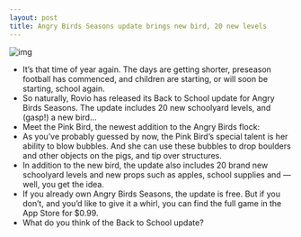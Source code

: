 ```yaml
---
layout: post
title: Angry Birds Seasons update brings new bird, 20 new levels
---
```

![img](http://media.idownloadblog.com/wp-content/uploads/2012/08/angry-birds-seasons-school.jpg)
* It’s that time of year again. The days are getting shorter, preseason football has commenced, and children are starting, or will soon be starting, school again.
* So naturally, Rovio has released its Back to School update for Angry Birds Seasons. The update includes 20 new schoolyard levels, and (gasp!) a new bird…
* Meet the Pink Bird, the newest addition to the Angry Birds flock:
* As you’ve probably guessed by now, the Pink Bird’s special talent is her ability to blow bubbles. And she can use these bubbles to drop boulders and other objects on the pigs, and tip over structures.
* In addition to the new bird, the update also includes 20 brand new schoolyard levels and new props such as apples, school supplies and — well, you get the idea.
* If you already own Angry Birds Seasons, the update is free. But if you don’t, and you’d like to give it a whirl, you can find the full game in the App Store for $0.99.
* What do you think of the Back to School update?

